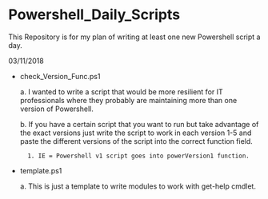 # Powershell_Daily_Scripts
This Repository is for my plan of writing at least one new Powershell script a day.

03/11/2018

- check_Version_Func.ps1

  a. I wanted to write a script that would be more resilient for IT professionals where they probably 
     are maintaining more than one version of Powershell.
	 
  b. If you have a certain script that you want to run but take advantage of the exact versions just write
     the script to work in each version 1-5 and paste the different versions of the script into the correct
	 function field.
		
		1. IE = Powershell v1 script goes into powerVersion1 function.
		
		
- template.ps1

  a. This is just a template to write modules to work with get-help cmdlet.
